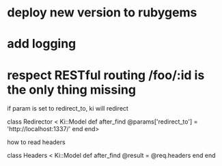 # deploy new version to rubygems
# add logging
# respect RESTful routing /foo/:id is the only thing missing

if param is set to redirect_to, ki will redirect

class Redirector < Ki::Model
  def after_find
    @params['redirect_to'] = 'http://localhost:1337/'
  end
end>

how to read headers

class Headers < Ki::Model
  def after_find
    @result = @req.headers
  end
end
